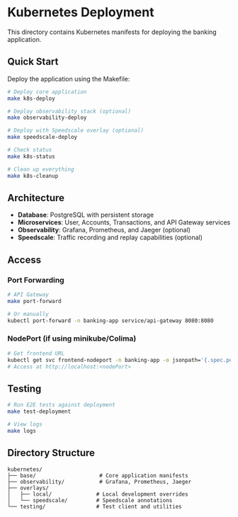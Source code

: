 # Kubernetes Deployment

This directory contains Kubernetes manifests for deploying the banking application.

## Quick Start

Deploy the application using the Makefile:

```bash
# Deploy core application
make k8s-deploy

# Deploy observability stack (optional)
make observability-deploy

# Deploy with Speedscale overlay (optional)
make speedscale-deploy

# Check status
make k8s-status

# Clean up everything
make k8s-cleanup
```

## Architecture

- **Database**: PostgreSQL with persistent storage
- **Microservices**: User, Accounts, Transactions, and API Gateway services
- **Observability**: Grafana, Prometheus, and Jaeger (optional)
- **Speedscale**: Traffic recording and replay capabilities (optional)

## Access

### Port Forwarding
```bash
# API Gateway
make port-forward

# Or manually
kubectl port-forward -n banking-app service/api-gateway 8080:8080
```

### NodePort (if using minikube/Colima)
```bash
# Get frontend URL
kubectl get svc frontend-nodeport -n banking-app -o jsonpath='{.spec.ports[0].nodePort}'
# Access at http://localhost:<nodePort>
```

## Testing

```bash
# Run E2E tests against deployment
make test-deployment

# View logs
make logs
```

## Directory Structure

```
kubernetes/
├── base/                    # Core application manifests
├── observability/           # Grafana, Prometheus, Jaeger
├── overlays/
│   ├── local/              # Local development overrides
│   └── speedscale/         # Speedscale annotations
└── testing/                # Test client and utilities
```